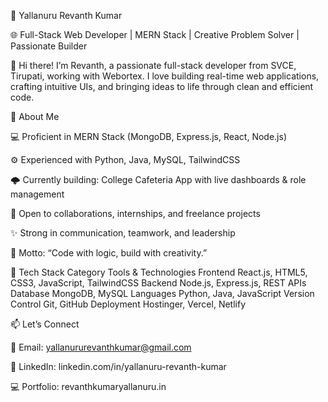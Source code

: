 🚀 Yallanuru Revanth Kumar

🌐 Full-Stack Web Developer | MERN Stack | Creative Problem Solver | Passionate Builder

👋 Hi there! I’m Revanth, a passionate full-stack developer from SVCE, Tirupati, working with Webortex.
I love building real-time web applications, crafting intuitive UIs, and bringing ideas to life through clean and efficient code.

🧠 About Me

💻 Proficient in MERN Stack (MongoDB, Express.js, React, Node.js)

⚙️ Experienced with Python, Java, MySQL, TailwindCSS

🌩 Currently building: College Cafeteria App with live dashboards & role management

🔭 Open to collaborations, internships, and freelance projects

✨ Strong in communication, teamwork, and leadership

🎯 Motto: “Code with logic, build with creativity.”

🧰 Tech Stack
Category	Tools & Technologies
Frontend	React.js, HTML5, CSS3, JavaScript, TailwindCSS
Backend	Node.js, Express.js, REST APIs
Database	MongoDB, MySQL
Languages	Python, Java, JavaScript
Version Control	Git, GitHub
Deployment	Hostinger, Vercel, Netlify

📫 Let’s Connect

📧 Email: yallanururevanthkumar@gmail.com

💼 LinkedIn: linkedin.com/in/yallanuru-revanth-kumar

💻 Portfolio: revanthkumaryallanuru.in

